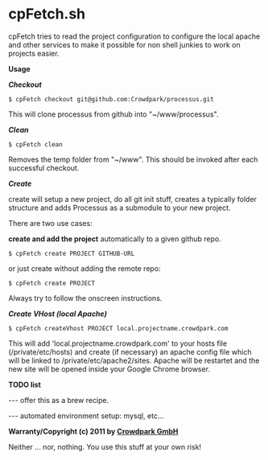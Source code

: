 cpFetch.sh
==========

cpFetch tries to read the project configuration to configure the local apache and other services to make it possible for non shell junkies to work on projects easier.

**Usage**

***Checkout***

	$ cpFetch checkout git@github.com:Crowdpark/processus.git

This will clone processus from github into "~/www/processus".

***Clean***

    $ cpFetch clean

Removes the temp folder from "~/www". This should be invoked after each successful checkout.

***Create***

create will setup a new project, do all git init stuff, creates a typically folder structure and adds Processus as a submodule to your new project.

There are two use cases:

****create and add the project**** automatically to a given github repo.

    $ cpFetch create PROJECT GITHUB-URL

or just create without adding the remote repo:

    $ cpFetch create PROJECT

Always try to follow the onscreen instructions.

***Create VHost (local Apache)***

    $ cpFetch createVhost PROJECT local.projectname.crowdpark.com
    
This will add 'local.projectname.crowdpark.com' to your hosts file (/private/etc/hosts) and create (if necessary) an apache config file which will be linked to /private/etc/apache2/sites. Apache will be restartet and the new site will be opened inside your Google Chrome browser.

**TODO list**

--- offer this as a brew recipe.

--- automated environment setup: mysql, etc...

**Warranty/Copyright (c) 2011 by [Crowdpark GmbH](http://www.crowdpark.com)**

Neither ... nor, nothing. You use this stuff at your own risk!
